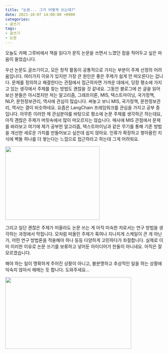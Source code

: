 ```yaml
---
title: "논문... 그거 어떻게 쓰는데?"
date: 2023-10-07 14:00:00 +0900
categories:
- 글쓰기
tags:
- 글쓰기
- 논문
---
```


오늘도 카페 그루비에서 책을 읽다가 문득 논문을 쓰면서 느꼈던 점을 적어두고 싶은 마음이 들었습니다.


우선 논문도 글쓰기이고, 모든 창작 활동이 공통적으로 가지는 부분이 주제 선정의 어려움입니다. 여러가지 이유가 있지만 가장 큰 원인은 좋은 주제가 쉽게 안 떠오른다는 겁니다. 문제를 정의하고 해결한다는 관점에서 접근하자면 가까운 데에서, 당장 평소에 가지고 있는 생각에서 주제를 찾는 방법도 괜찮을 것 같네요. 그동안 블로그에 쓴 글을 읽어보신 분들은 아시겠지만 저는 알고리즘, 그래프이론, MIS, 텍스트마이닝, 국가정책, NLP, 문헌정보관리, 역사에 관심이 많습니다. 써놓고 보니 MIS, 국가정책, 문헌정보관리, 역사는 결이 비슷하네요. 요즘은 LangChain 프레임워크를 관심을 가지고 공부 중입니다. 아무튼 이러한 제 관심분야를 바탕으로 평소에 논문 주제를 생각하곤 하는데요, 아직 괜찮은 주제가 머릿속에서 많이 떠오르지는 않습니다. 매사에 MIS 관점에서 문제를 바라보고 여기에 제가 공부한 알고리즘, 텍스트마이닝과 같은 무기를 통해 기존 방법을 개선한 새로운 가치를 만들어보고 싶은데 쉽지 않아요. 인류가 확장하고 쌓아올린 지식에 벽돌 하나를 더 쌓는다는 느낌으로 접근하라고 하는데 그게 어려워요.

<img src="https://github.com/NHRWV/nhrwv.github.io/assets/54979241/eb806bfe-b432-4eab-b477-bae381ac80e0" width="300" height="234"/>

그리고 일단 괜찮은 주제가 떠올라도 논문 쓰는 게 아직 미숙한 저로서는 연구 방법을 생각하는 과정에서 막힙니다. 모처럼 떠올린 주제가 혹여나 지나치게 스케일이 큰 게 아닌가, 어떤 연구 방법론을 적용해야 하나 등등 다양하게 고민하다가 좌절합니다. 실제로 이미 이러한 이유로 논문 쓰기를 보류하고 넣어둔 아이디어가 한둘이 아니네요. 아직은 잘 모르겠습니다.

해야 하는 일이 명확하게 주어진 상황이 아니고, 불분명하고 추상적인 일을 하는 상황에 익숙치 않아서 헤메는 듯 합니다. 도와주세요...

<img src="https://github.com/NHRWV/nhrwv.github.io/assets/54979241/6784366c-567d-47fc-8e6d-fbd894f6a1af" width="400" height="228"/>

